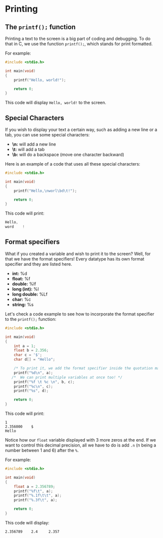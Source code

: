 # Printing

## The `printf();` function

Printing a text to the screen is a big part of coding and debugging. To do that in C, we use the function `printf();`, which stands for print formatted.

For example:
``` c
#include <stdio.h>

int main(void)
{
    printf("Hello, world!");

    return 0;
}
```

This code will display  ```Hello, world!```  to the screen.

## Special Characters

If you wish to display your text a certain way, such as adding a new line or a tab, you can use some special characters:

- **\n:** will add a new line
- **\t:** will add a tab
- **\b:** will do a backspace (move one character backward)

Here is an example of a code that uses all these special characters:

``` c
#include <stdio.h>

int main(void)
{
    printf("Hello,\nworl\bd\t!");

    return 0;
}
```
This code will print:
```c
Hello,
word    !
```

## Format specifiers

What if you created a variable and wish to print it to the screen? Well, for that we have the format specifiers! Every datatype has its own format specifier and they are listed here.

- **int:** %d
- **float:** %f
- **double:** %lf
- **long (int):** %l
- **long double:** %Lf
- **char:** %c
- **string:** %s

Let's check a code example to see how to incorporate the format specifier to the `printf();` function:

``` c
#include <stdio.h>

int main(void)
{
    int a = 1;
    float b = 2.356;
    char c = '$';
    char d[] = "Hello";

    /* To print it, we add the format specifier inside the quotation marks, followed by a comma and the variable itself. */
    printf("%d\n", a);
   /*  We can print multiple variables at once too! */
    printf("%f \t %c \n", b, c);
    printf("%c\n", c);
    printf("%s", d);

    return 0;
}
```
This code will print:
```
1
2.356000    $
Hello
```

Notice how our `float` variable displayed with 3 more zeros at the end. If we want to control this decimal precision, all we have to do is add `.n` (n being a number between 1 and 6) after the `%`.

For example:

``` c
#include <stdio.h>

int main(void)
{
    float a = 2.356789;
    printf("%f\t", a);
    printf("%.1f\t\t", a);
    printf("%.3f\t", a);

    return 0;
}
```
This code will display:
```
2.356789	2.4		2.357
```
